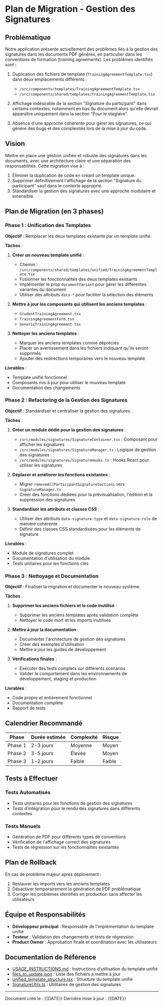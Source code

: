 # Plan de Migration - Gestion des Signatures

## Problématique

Notre application présente actuellement des problèmes liés à la gestion des signatures dans les documents PDF générés, en particulier dans les conventions de formation (training agreements). Les problèmes identifiés sont :

1. Duplication des fichiers de template (`TrainingAgreementTemplate.tsx`) dans deux emplacements différents :
   - `/src/components/templates/TrainingAgreementTemplate.tsx`
   - `/src/components/shared/templates/TrainingAgreementTemplate.tsx`

2. Affichage indésirable de la section "Signature du participant" dans certains contextes, notamment en bas du document alors qu'elle devrait apparaître uniquement dans la section "Pour le stagiaire".

3. Absence d'une approche cohérente pour gérer les signatures, ce qui génère des bugs et des complexités lors de la mise à jour du code.

## Vision

Mettre en place une gestion unifiée et robuste des signatures dans les documents, avec une architecture claire et une séparation des responsabilités. Cette migration vise à :

1. Éliminer la duplication de code en créant un template unique.
2. Supprimer définitivement l'affichage de la section "Signature du participant" sauf dans le contexte approprié.
3. Standardiser la gestion des signatures avec une approche modulaire et extensible.

## Plan de Migration (en 3 phases)

### Phase 1 : Unification des Templates

**Objectif** : Remplacer les deux templates existants par un template unifié.

**Tâches** :

1. **Créer un nouveau template unifié** :
   - Chemin : `/src/components/shared/templates/unified/TrainingAgreementTemplate.tsx`
   - Fusionner les fonctionnalités des deux templates existants
   - Implémenter le prop `documentVariant` pour gérer les différentes variantes du document
   - Utiliser des attributs `data-*` pour faciliter la sélection des éléments

2. **Mettre à jour les composants qui utilisent les anciens templates** :
   - `StudentTrainingAgreement.tsx`
   - `TrainingAgreementForm.tsx`
   - `GenericTrainingAgreement.tsx`

3. **Nettoyer les anciens templates** :
   - Marquer les anciens templates comme dépréciés
   - Placer un avertissement dans les fichiers indiquant qu'ils seront supprimés
   - Ajouter des redirections temporaires vers le nouveau template

**Livrables** :
- Template unifié fonctionnel
- Composants mis à jour pour utiliser le nouveau template
- Documentation des changements

### Phase 2 : Refactoring de la Gestion des Signatures

**Objectif** : Standardiser et centraliser la gestion des signatures.

**Tâches** :

1. **Créer un module dédié pour la gestion des signatures** :
   - `/src/modules/signatures/SignatureContainer.tsx` : Composant pour afficher les signatures
   - `/src/modules/signatures/SignatureManager.ts` : Logique de gestion des signatures
   - `/src/modules/signatures/SignatureHooks.ts` : Hooks React pour utiliser les signatures

2. **Déplacer et améliorer les fonctions existantes** :
   - Migrer `removeAllParticipantSignatureSections` vers `SignatureManager.ts`
   - Créer des fonctions dédiées pour la prévisualisation, l'édition et la suppression des signatures

3. **Standardiser les attributs et classes CSS** :
   - Utiliser des attributs `data-signature-type` et `data-signature-role` de manière cohérente
   - Définir des classes CSS standardisées pour les éléments de signature

**Livrables** :
- Module de signatures complet
- Documentation d'utilisation du module
- Tests unitaires pour les fonctions clés

### Phase 3 : Nettoyage et Documentation

**Objectif** : Finaliser la migration et documenter le nouveau système.

**Tâches** :

1. **Supprimer les anciens fichiers et le code inutilisé** :
   - Supprimer les anciens templates après validation complète
   - Nettoyer le code mort et les imports inutilisés

2. **Mettre à jour la documentation** :
   - Documenter l'architecture de gestion des signatures
   - Créer des exemples d'utilisation
   - Mettre à jour les guides de développement

3. **Vérifications finales** :
   - Exécuter des tests complets sur différents scénarios
   - Valider le comportement dans les environnements de développement, staging et production

**Livrables** :
- Code propre et entièrement fonctionnel
- Documentation complète
- Rapport de tests

## Calendrier Recommandé

| Phase | Durée estimée | Complexité | Risque |
|-------|---------------|------------|--------|
| Phase 1 | 2-3 jours | Moyenne | Moyen |
| Phase 2 | 3-5 jours | Élevée | Moyen |
| Phase 3 | 1-2 jours | Faible | Faible |

## Tests à Effectuer

### Tests Automatisés
- Tests unitaires pour les fonctions de gestion des signatures
- Tests d'intégration pour le rendu des signatures dans différents contextes

### Tests Manuels
- Génération de PDF pour différents types de conventions
- Vérification de l'affichage correct des signatures
- Tests de régression sur les fonctionnalités existantes

## Plan de Rollback

En cas de problème majeur après déploiement :

1. Restaurer les imports vers les anciens templates
2. Désactiver temporairement la génération de PDF problématique
3. Corriger les problèmes identifiés en production sans affecter les utilisateurs

## Équipe et Responsabilités

- **Développeur principal** : Responsable de l'implémentation du template unifié
- **Testeur** : Validation des changements et tests de régression
- **Product Owner** : Approbation finale et coordination avec les utilisateurs

## Documentation de Référence

- [USAGE_INSTRUCTIONS.md](/src/migration/USAGE_INSTRUCTIONS.md) : Instructions d'utilisation du template unifié
- [files_to_update.json](/src/migration/files_to_update.json) : Liste des fichiers à mettre à jour
- [unified_template_structure.tsx](/src/migration/unified_template_structure.tsx) : Structure du template unifié
- [SignatureUtils.ts](/src/migration/SignatureUtils.ts) : Utilitaires de gestion des signatures

---

Document créé le : {{DATE}}
Dernière mise à jour : {{DATE}} 